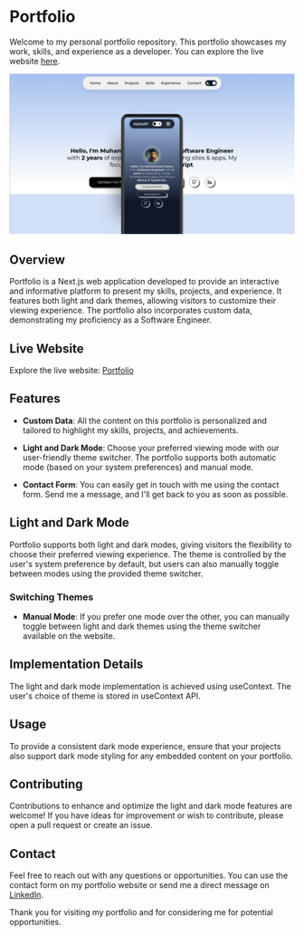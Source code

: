 # Portfolio

Welcome to my personal portfolio repository. This portfolio showcases my work, skills, and experience as a developer. You can explore the live website [here](https://alpha97-personel-portfolio.vercel.app/).

![Portfolio Screenshot](./public/portfolio.png)

## Overview

Portfolio is a Next.js web application developed to provide an interactive and informative platform to present my skills, projects, and experience. It features both light and dark themes, allowing visitors to customize their viewing experience. The portfolio also incorporates custom data, demonstrating my proficiency as a Software Engineer.

## Live Website

Explore the live website: [Portfolio](https://incandescent-lamington-b2873c.netlify.app/)

## Features

- **Custom Data**: All the content on this portfolio is personalized and tailored to highlight my skills, projects, and achievements.

- **Light and Dark Mode**: Choose your preferred viewing mode with our user-friendly theme switcher. The portfolio supports both automatic mode (based on your system preferences) and manual mode.

- **Contact Form**: You can easily get in touch with me using the contact form. Send me a message, and I'll get back to you as soon as possible.

## Light and Dark Mode

Portfolio supports both light and dark modes, giving visitors the flexibility to choose their preferred viewing experience. The theme is controlled by the user's system preference by default, but users can also manually toggle between modes using the provided theme switcher.

### Switching Themes

- **Manual Mode**: If you prefer one mode over the other, you can manually toggle between light and dark themes using the theme switcher available on the website.

## Implementation Details

The light and dark mode implementation is achieved using useContext. The user's choice of theme is stored in useContext API.

## Usage

To provide a consistent dark mode experience, ensure that your projects also support dark mode styling for any embedded content on your portfolio.

## Contributing

Contributions to enhance and optimize the light and dark mode features are welcome! If you have ideas for improvement or wish to contribute, please open a pull request or create an issue.

## Contact

Feel free to reach out with any questions or opportunities. You can use the contact form on my portfolio website or send me a direct message on [LinkedIn](https://www.linkedin.com/in/zaeemkhan1999/).

Thank you for visiting my portfolio and for considering me for potential opportunities.
